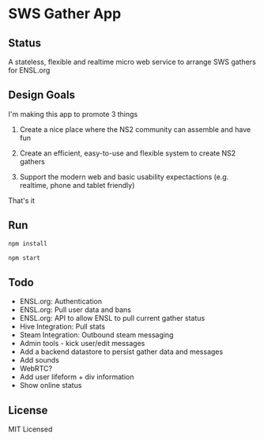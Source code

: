 # SWS Gather App

## Status

A stateless, flexible and realtime micro web service to arrange SWS gathers for ENSL.org

## Design Goals

I'm making this app to promote 3 things

1) Create a nice place where the NS2 community can assemble and have fun

2) Create an efficient, easy-to-use and flexible system to create NS2 gathers

3) Support the modern web and basic usability expectactions (e.g. realtime, phone and tablet friendly)

That's it

## Run

```bash
npm install

npm start
```

## Todo

- ENSL.org: Authentication
- ENSL.org: Pull user data and bans
- ENSL.org: API to allow ENSL to pull current gather status
- Hive Integration: Pull stats
- Steam Integration: Outbound steam messaging
- Admin tools - kick user/edit messages
- Add a backend datastore to persist gather data and messages
- Add sounds
- WebRTC?
- Add user lifeform + div information
- Show online status

## License

MIT Licensed
